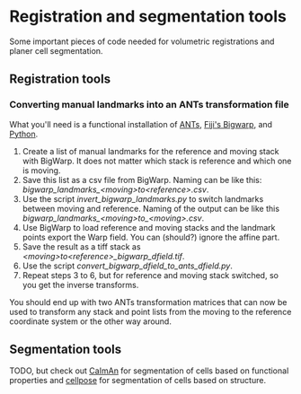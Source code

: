 # Registration and segmentation tools
Some important pieces of code needed for volumetric registrations and planer cell segmentation.

## Registration tools
### Converting manual landmarks into an ANTs transformation file
What you'll need is a functional installation of [ANTs](http://stnava.github.io/ANTs/), [Fiji's Bigwarp](https://imagej.net/BigWarp), and [Python](https://www.anaconda.com/distribution/).

1. Create a list of manual landmarks for the reference and moving stack with BigWarp. It does not matter which stack is reference and which one is moving.
2. Save this list as a csv file from BigWarp. Naming can be like this: <em>bigwarp_landmarks_\<moving\>_to_\<reference\>.csv</em>.
3. Use the script <em>invert_bigwarp_landmarks.py</em> to switch landmarks between moving and reference. Naming of the output can be like this <em>bigwarp_landmarks_\<moving\>to_\<moving\>.csv</em>.
4. Use BigWarp to load reference and moving stacks and the landmark points export the Warp field. You can (should?) ignore the affine part.
5. Save the result as a tiff stack as <em>\<moving\>_to_\<reference\>_bigwarp_dfield.tif</em>.
6. Use the script <em>convert_bigwarp_dfield_to_ants_dfield.py</em>.
7. Repeat steps 3 to 6, but for reference and moving stack switched, so you get the inverse transforms.

You should end up with two ANTs transformation matrices that can now be used to transform any stack and point lists from the moving to the reference coordinate system or the other way around.

## Segmentation tools

TODO, but check out [CaImAn](https://github.com/flatironinstitute/CaImAn) for segmentation of cells based on functional properties and [cellpose](http://www.cellpose.org/static/docs/index.html) for segmentation of cells based on structure.






